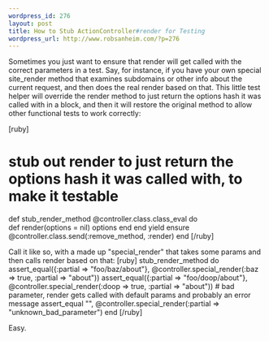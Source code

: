 ```yaml
--- 
wordpress_id: 276
layout: post
title: How to Stub ActionController#render for Testing
wordpress_url: http://www.robsanheim.com/?p=276
---
```

Sometimes you just want to ensure that render will get called with the correct parameters in a test.  Say, for instance, if you have your own special site_render method that examines subdomains or  other info about the current request, and then does the real render based on that.  This little test helper will override the render method to just return the options hash it was called with in a block, and then it will restore the original method to allow other functional tests to work correctly:

[ruby]
# stub out render to just return the options hash it was called with, to make it testable
  def stub_render_method
    @controller.class.class_eval do  
      def render(options = nil)
        options
      end
    end
    yield
  ensure
    @controller.class.send(:remove_method, :render)
  end
[/ruby]

Call it like so, with a made up "special_render" that takes some params and then calls render based on that:
[ruby]
    stub_render_method do
      assert_equal({:partial => "foo/baz/about"}, @controller.special_render(:baz => true, :partial => "about"))
      assert_equal({:partial => "foo/doop/about"}, @controller.special_render(:doop => true, :partial => "about"))
      # bad parameter, render gets called with default params and probably an error message
       assert_equal "",    @controller.special_render(:partial => "unknown_bad_parameter") 
    end
[/ruby]

Easy.

